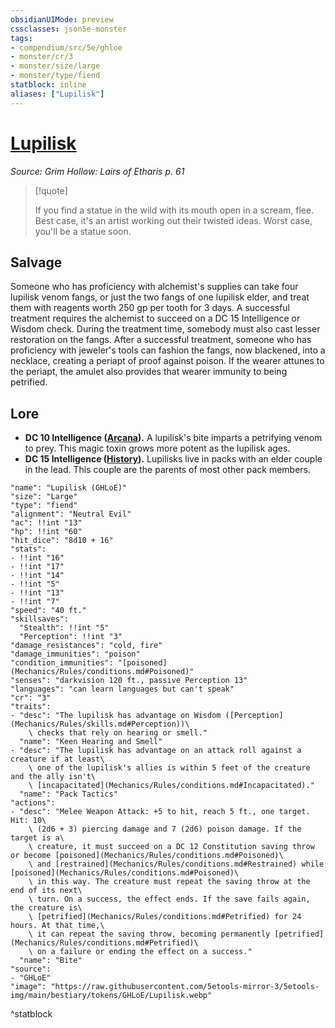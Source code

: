```yaml
---
obsidianUIMode: preview
cssclasses: json5e-monster
tags:
- compendium/src/5e/ghloe
- monster/cr/3
- monster/size/large
- monster/type/fiend
statblock: inline
aliases: ["Lupilisk"]
---
```

# [Lupilisk](Mechanics\bestiary\fiend/lupilisk-ghloe.md)
*Source: Grim Hollow: Lairs of Etharis p. 61*  

> [!quote]  
> 
> If you find a statue in the wild with its mouth open in a scream, flee. Best case, it's an artist working out their twisted ideas. Worst case, you'll be a statue soon.

## Salvage

Someone who has proficiency with alchemist's supplies can take four lupilisk venom fangs, or just the two fangs of one lupilisk elder, and treat them with reagents worth 250 gp per tooth for 3 days. A successful treatment requires the alchemist to succeed on a DC 15 Intelligence or Wisdom check. During the treatment time, somebody must also cast lesser restoration on the fangs. After a successful treatment, someone who has proficiency with jeweler's tools can fashion the fangs, now blackened, into a necklace, creating a periapt of proof against poison. If the wearer attunes to the periapt, the amulet also provides that wearer immunity to being petrified.

## Lore

- **DC 10 Intelligence ([Arcana](Mechanics/Rules/skills.md#Arcana)).** A lupilisk's bite imparts a petrifying venom to prey. This magic toxin grows more potent as the lupilisk ages.  
- **DC 15 Intelligence ([History](Mechanics/Rules/skills.md#History)).** Lupilisks live in packs with an elder couple in the lead. This couple are the parents of most other pack members.  

```statblock
"name": "Lupilisk (GHLoE)"
"size": "Large"
"type": "fiend"
"alignment": "Neutral Evil"
"ac": !!int "13"
"hp": !!int "60"
"hit_dice": "8d10 + 16"
"stats":
- !!int "16"
- !!int "17"
- !!int "14"
- !!int "5"
- !!int "13"
- !!int "7"
"speed": "40 ft."
"skillsaves":
  "Stealth": !!int "5"
  "Perception": !!int "3"
"damage_resistances": "cold, fire"
"damage_immunities": "poison"
"condition_immunities": "[poisoned](Mechanics/Rules/conditions.md#Poisoned)"
"senses": "darkvision 120 ft., passive Perception 13"
"languages": "can learn languages but can't speak"
"cr": "3"
"traits":
- "desc": "The lupilisk has advantage on Wisdom ([Perception](Mechanics/Rules/skills.md#Perception))\
    \ checks that rely on hearing or smell."
  "name": "Keen Hearing and Smell"
- "desc": "The lupilisk has advantage on an attack roll against a creature if at least\
    \ one of the lupilisk's allies is within 5 feet of the creature and the ally isn't\
    \ [incapacitated](Mechanics/Rules/conditions.md#Incapacitated)."
  "name": "Pack Tactics"
"actions":
- "desc": "Melee Weapon Attack: +5 to hit, reach 5 ft., one target. Hit: 10\
    \ (2d6 + 3) piercing damage and 7 (2d6) poison damage. If the target is a\
    \ creature, it must succeed on a DC 12 Constitution saving throw or become [poisoned](Mechanics/Rules/conditions.md#Poisoned)\
    \ and [restrained](Mechanics/Rules/conditions.md#Restrained) while [poisoned](Mechanics/Rules/conditions.md#Poisoned)\
    \ in this way. The creature must repeat the saving throw at the end of its next\
    \ turn. On a success, the effect ends. If the save fails again, the creature is\
    \ [petrified](Mechanics/Rules/conditions.md#Petrified) for 24 hours. At that time,\
    \ it can repeat the saving throw, becoming permanently [petrified](Mechanics/Rules/conditions.md#Petrified)\
    \ on a failure or ending the effect on a success."
  "name": "Bite"
"source":
- "GHLoE"
"image": "https://raw.githubusercontent.com/5etools-mirror-3/5etools-img/main/bestiary/tokens/GHLoE/Lupilisk.webp"
```
^statblock